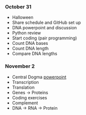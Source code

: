 ### October 31 ###
* Halloween 
* Share schedule and GitHub set up
* DNA powerpoint and discussion 
* Python review 
* Start coding (pair programming)
 * Count DNA bases
 * Count DNA length
 * Compare DNA lengths
 
### November 2 ###
* Central Dogma [powerpoint](https://docs.google.com/presentation/d/1ILqBaRXmYxErNAywIRV1T1XBb5nFvNTs8YrB5yee128/edit#slide=id.p)
 * Transcription
 * Translation
 * Genes -> Proteins
* Coding exercises
 * Complement 
 * DNA -> RNA -> Protein
